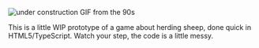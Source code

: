 ![under construction GIF from the 90s](http://textfiles.com/underconstruction/Dungeon8807construction.gif)

This is a little WIP prototype of a game about herding sheep, done quick in
HTML5/TypeScript. Watch your step, the code is a little messy.
